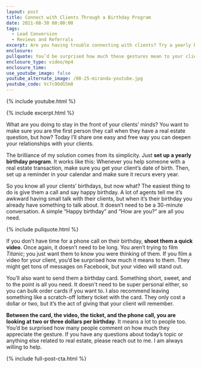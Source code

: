 ```yaml
---
layout: post
title: Connect with Clients Through a Birthday Program
date: 2021-08-30 00:00:00
tags:
  - Lead Conversion
  - Reviews and Referrals
excerpt: Are you having trouble connecting with clients? Try a yearly birthday program!
enclosure:
pullquote: You’d be surprised how much these gestures mean to your clients.
enclosure_type: video/mp4
enclosure_time:
use_youtube_image: false
youtube_alternate_image: /08-25-miranda-youtube.jpg
youtube_code: Vc7c9OdG5m8
---
```

{% include youtube.html %}

{% include excerpt.html %}

What are you doing to stay in the front of your clients’ minds? You want to make sure you are the first person they call when they have a real estate question, but how? Today I’ll share one easy and free way you can deepen your relationships with your clients.

The brilliance of my solution comes from its simplicity. Just **set up a yearly birthday program**. It works like this: Whenever you help someone with a real estate transaction, make sure you get your client’s date of birth. Then, set up a reminder in your calendar and make sure it recurs every year.

So you know all your clients’ birthdays, but now what? The easiest thing to do is give them a call and say happy birthday. A lot of agents tell me it’s awkward having small talk with their clients, but when it’s their birthday you already have something to talk about. It doesn’t need to be a 30-minute conversation. A simple “Happy birthday” and “How are you?” are all you need.

{% include pullquote.html %}

If you don’t have time for a phone call on their birthday, **shoot them a quick video**. Once again, it doesn’t need to be long. You aren’t trying to film *Titanic*; you just want them to know you were thinking of them. If you film a video for your client, you’d be surprised how much it means to them. They might get tons of messages on Facebook, but your video will stand out.

You’ll also want to send them a birthday card. Something short, sweet, and to the point is all you need. It doesn't need to be super personal either, so you can bulk order cards if you want to. I also recommend leaving something like a scratch-off lottery ticket with the card. They only cost a dollar or two, but it’s the act of giving that your client will remember.

**Between the card, the video, the ticket, and the phone call, you are looking at two or three dollars per birthday**. It means a lot to people too. You’d be surprised how many people comment on how much they appreciate the gesture. If you have any questions about today’s topic or anything else related to real estate, please reach out to me. I am always willing to help.

{% include full-post-cta.html %}
